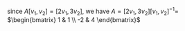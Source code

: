since $A[v_1,v_2]=[2v_1,3v_2]$, we have $A=[2v_1,3v_2][v_1,v_2]^{-1}=$
$\begin{bmatrix}
   1 & 1   \\
   -2 & 4 
\end{bmatrix}$